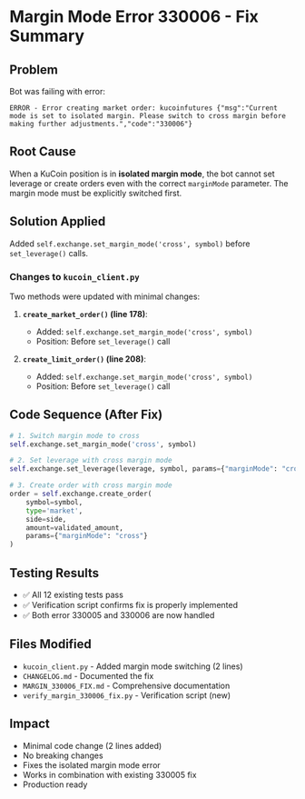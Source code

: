 # Margin Mode Error 330006 - Fix Summary

## Problem
Bot was failing with error:
```
ERROR - Error creating market order: kucoinfutures {"msg":"Current mode is set to isolated margin. Please switch to cross margin before making further adjustments.","code":"330006"}
```

## Root Cause
When a KuCoin position is in **isolated margin mode**, the bot cannot set leverage or create orders even with the correct `marginMode` parameter. The margin mode must be explicitly switched first.

## Solution Applied
Added `self.exchange.set_margin_mode('cross', symbol)` before `set_leverage()` calls.

### Changes to `kucoin_client.py`

Two methods were updated with minimal changes:

1. **`create_market_order()` (line 178)**:
   - Added: `self.exchange.set_margin_mode('cross', symbol)`
   - Position: Before `set_leverage()` call

2. **`create_limit_order()` (line 208)**:
   - Added: `self.exchange.set_margin_mode('cross', symbol)`
   - Position: Before `set_leverage()` call

## Code Sequence (After Fix)

```python
# 1. Switch margin mode to cross
self.exchange.set_margin_mode('cross', symbol)

# 2. Set leverage with cross margin mode
self.exchange.set_leverage(leverage, symbol, params={"marginMode": "cross"})

# 3. Create order with cross margin mode
order = self.exchange.create_order(
    symbol=symbol,
    type='market',
    side=side,
    amount=validated_amount,
    params={"marginMode": "cross"}
)
```

## Testing Results
- ✅ All 12 existing tests pass
- ✅ Verification script confirms fix is properly implemented
- ✅ Both error 330005 and 330006 are now handled

## Files Modified
- `kucoin_client.py` - Added margin mode switching (2 lines)
- `CHANGELOG.md` - Documented the fix
- `MARGIN_330006_FIX.md` - Comprehensive documentation
- `verify_margin_330006_fix.py` - Verification script (new)

## Impact
- Minimal code change (2 lines added)
- No breaking changes
- Fixes the isolated margin mode error
- Works in combination with existing 330005 fix
- Production ready
